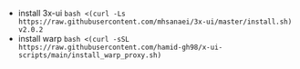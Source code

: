 - install 3x-ui `bash <(curl -Ls https://raw.githubusercontent.com/mhsanaei/3x-ui/master/install.sh) v2.0.2`
- install warp `bash <(curl -sSL https://raw.githubusercontent.com/hamid-gh98/x-ui-scripts/main/install_warp_proxy.sh)`
